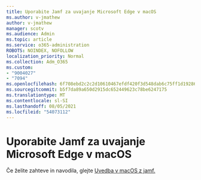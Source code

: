 ```yaml
---
title: Uporabite Jamf za uvajanje Microsoft Edge v macOS
ms.author: v-jmathew
author: v-jmathew
manager: scotv
ms.audience: Admin
ms.topic: article
ms.service: o365-administration
ROBOTS: NOINDEX, NOFOLLOW
localization_priority: Normal
ms.collection: Adm_O365
ms.custom:
- "9004027"
- "7094"
ms.openlocfilehash: 6f708ebd2c2c2d10610467efdf420f3d548dab6c75ff1d19286561e754ba7710
ms.sourcegitcommit: b5f7da89a650d2915dc652449623c78be6247175
ms.translationtype: MT
ms.contentlocale: sl-SI
ms.lasthandoff: 08/05/2021
ms.locfileid: "54073112"
---
```

# <a name="use-jamf-to-deploy-microsoft-edge-to-macos"></a>Uporabite Jamf za uvajanje Microsoft Edge v macOS

Če želite zahteve in navodila, glejte [Uvedba v macOS z jamf.](https://go.microsoft.com/fwlink/?linkid=2135109)

